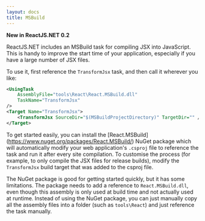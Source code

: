 ```yaml
---
layout: docs
title: MSBuild
---
```


**New in ReactJS.NET 0.2**

ReactJS.NET includes an MSBuild task for compiling JSX into JavaScript. This is
handy to improve the start time of your application, especially if you have a
large number of JSX files.

To use it, first reference the `TransformJsx` task, and then call it wherever
you like:

```xml
<UsingTask
	AssemblyFile="tools\React\React.MSBuild.dll"
	TaskName="TransformJsx"
/>
<Target Name="TransformJsx">
	<TransformJsx SourceDir="$(MSBuildProjectDirectory)" TargetDir="" />
</Target>
```

To get started easily, you can install the [React.MSBuild]
(https://www.nuget.org/packages/React.MSBuild/) NuGet package which will
automatically modify your web application's `.csproj` file to reference the task
and run it after every site compilation. To customise the process (for example,
to only compile the JSX files for release builds), modify the `TransformJsx`
build target that was added to the csproj file.

The NuGet package is good for getting started quickly, but it has some
limitations. The package needs to add a reference to `React.MSBuild.dll`, even
though this assembly is only used at build time and not actually used at
runtime. Instead of using the NuGet package, you can just manually copy all the
assembly files into a folder (such as `tools\React`) and just reference the task
manually.
